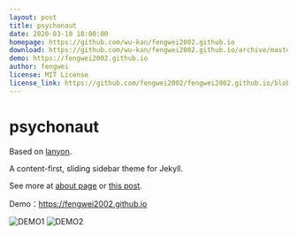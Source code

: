 ```yaml
---
layout: post
title: psychonaut
date: 2020-03-10 18:00:00
homepage: https://github.com/wu-kan/fengwei2002.github.io
download: https://github.com/wu-kan/fengwei2002.github.io/archive/master.zip
demo: https://fengwei2002.github.io
author: fengwei
license: MIT License
license_link: https://github.com/fengwei2002/fengwei2002.github.io/blob/master/LICENSE
---
```

# psychonaut

Based on [lanyon](https://github.com/poole/lanyon).

A content-first, sliding sidebar theme for Jekyll. 

See more at [about page](https://fengwei2002.github.io/about) or [this post](https://feng-w.cn/posts/Blog_Perfect).

Demo：<https://fengwei2002.github.io>

![DEMO1](https://raw.githubusercontent.com/fengwei2002/fengwei2002.github.io/master/public/image/template01.png)
![DEMO2](https://raw.githubusercontent.com/fengwei2002/fengwei2002.github.io/master/public/image/template02.png)
